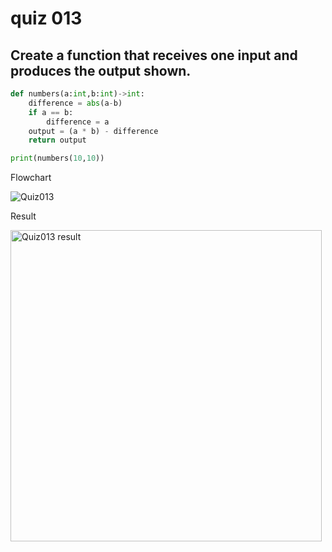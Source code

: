 # quiz 013
## Create a function that receives one input and produces the output shown.

```.py
def numbers(a:int,b:int)->int:
    difference = abs(a-b)
    if a == b:
        difference = a
    output = (a * b) - difference
    return output

print(numbers(10,10))
```

Flowchart

![Quiz013](https://user-images.githubusercontent.com/112055062/193209138-559c0ff0-04f1-4428-9a93-e574d7d51ce6.jpg)


Result

<img width="498" alt="Quiz013 result" src="https://user-images.githubusercontent.com/112055062/193206533-89f7a8a5-7981-4d90-91b0-c0acb87e03db.png">

